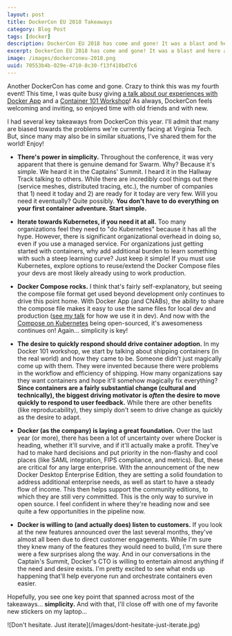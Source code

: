 ```yaml
---
layout: post
title: DockerCon EU 2018 Takeaways
category: Blog Post
tags: [docker]
description: DockerCon EU 2018 has come and gone! It was a blast and here are my key takeaways!
excerpt: DockerCon EU 2018 has come and gone! It was a blast and here are my key takeaways!
image: /images/dockerconeu-2018.png
uuid: 70553b4b-029e-4710-8c30-f13f418bd7c6
---
```


Another DockerCon has come and gone. Crazy to think this was my fourth event! This time, I was quite busy giving [a talk about our experiences with Docker App](/2018/12/dockercon-app-in-a-box-with-docker-app/) and a [Container 101 Workshop](/2018/12/container-101/)! As always, DockerCon feels welcoming and inviting, so enjoyed time with old friends and with new.

I had several key takeaways from DockerCon this year. I'll admit that many are biased towards the problems we're currently facing at Virginia Tech. But, since many may also be in similar situations, I've shared them for the world! Enjoy!


- **There's power in simplicity.** Throughout the conference, it was very apparent that there is genuine demand for Swarm. Why? Because it's simple. We heard it in the Captains' Summit. I heard it in the Hallway Track talking to others. While there are incredibly cool things out there (service meshes, distributed tracing, etc.), the number of companies that 1) need it today and 2) are ready for it today are very few. Will you need it eventually? Quite possibly. **You don't have to do everything on your first container adventure. Start simple.**

- **Iterate towards Kubernetes, if you need it at all.** Too many organizations feel they need to "do Kubernetes" because it has all the hype. However, there is significant organizational overhead in doing so, even if you use a managed service. For organizations just getting started with containers, why add additional burden to learn something with such a steep learning curve? Just keep it simple! If you must use Kubernetes, explore options to reuse/extend the Docker Compose files your devs are most likely already using to work production.

- **Docker Compose rocks.** I think that's fairly self-explanatory, but seeing the compose file format get used beyond development only continues to drive this point home. With Docker App (and CNABs), the ability to share the compose file makes it easy to use the same files for local dev and production ([see my talk](/2018/12/dockercon-app-in-a-box-with-docker-app/) for how we use it in dev). And now with the [Compose on Kubernetes](https://github.com/docker/compose-on-kubernetes) being open-sourced, it's awesomeness continues on! Again... simplicity is key!

- **The desire to quickly respond should drive container adoption.** In my Docker 101 workshop, we start by talking about shipping containers (in the real world) and how they came to be. Someone didn't just magically come up with them. They were invented because there were problems in the workflow and efficiency of shipping. How many organizations say they want containers and hope it'll somehow magically fix everything? **Since containers are a fairly substantial change (cultural and technically), the biggest driving motivator is _often_ the desire to move quickly to respond to user feedback.** While there are other benefits (like reproducability), they simply don't seem to drive change as quickly as the desire to adapt.

- **Docker (as the company) is laying a great foundation.** Over the last year (or more), there has been a lot of uncertainty over where Docker is heading, whether it'll survive, and if it'll actually make a profit. They've had to make hard decisions and put priority in the non-flashy and cool places (like SAML integration, FIPS compliance, and metrics). But, these are critical for any large enterprise. With the announcement of the new Docker Desktop Enterprise Edition, they are setting a solid foundation to address additional enterprise needs, as well as start to have a steady flow of income. This then helps support the community editions, to which they are still very committed. This is the only way to survive in open source. I feel confident in where they're heading now and see quite a few opportunities in the pipeline now.

- **Docker is willing to (and actually does) listen to customers.** If you look at the new features announced over the last several months, they've almost all been due to direct customer engagements. While I'm sure they knew many of the features they would need to build, I'm sure there were a few surprises along the way. And in our conversations in the Captain's Summit, Docker's CTO is willing to entertain almost anything if the need and desire exists. I'm pretty excited to see what ends up happening that'll help everyone run and orchestrate containers even easier.

Hopefully, you see one key point that spanned across most of the takeaways... **simplicity.** And with that, I'll close off with one of my favorite new stickers on my laptop...

<div class="col-md-6 col-md-offset-3" markdown="1">
![Don't hesitate. Just iterate](/images/dont-hesitate-just-iterate.jpg)
</div>